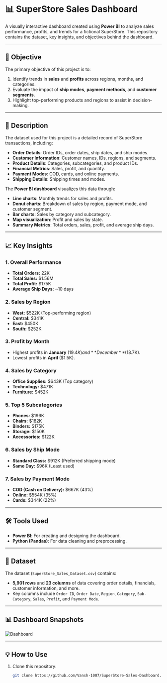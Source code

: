 # 📊 SuperStore Sales Dashboard

A visually interactive dashboard created using **Power BI** to analyze sales performance, profits, and trends for a fictional SuperStore. This repository contains the dataset, key insights, and objectives behind the dashboard.

---

## 🚀 Objective

The primary objective of this project is to:
1. Identify trends in **sales** and **profits** across regions, months, and categories.
2. Evaluate the impact of **ship modes**, **payment methods**, and **customer segments**.
3. Highlight top-performing products and regions to assist in decision-making.

---

## 📝 Description

The dataset used for this project is a detailed record of SuperStore transactions, including:
- **Order Details**: Order IDs, order dates, ship dates, and ship modes.
- **Customer Information**: Customer names, IDs, regions, and segments.
- **Product Details**: Categories, subcategories, and product IDs.
- **Financial Metrics**: Sales, profit, and quantity.
- **Payment Modes**: COD, cards, and online payments.
- **Shipping Details**: Shipping times and modes.

The **Power BI dashboard** visualizes this data through:
- **Line charts**: Monthly trends for sales and profits.
- **Donut charts**: Breakdown of sales by region, payment mode, and customer segment.
- **Bar charts**: Sales by category and subcategory.
- **Map visualization**: Profit and sales by state.
- **Summary Metrics**: Total orders, sales, profit, and average ship days.

---

## 📈 Key Insights

### 1. **Overall Performance**
- **Total Orders:** 22K
- **Total Sales:** $1.56M
- **Total Profit:** $175K
- **Average Ship Days:** ~10 days

### 2. **Sales by Region**
- **West:** $522K (Top-performing region)
- **Central:** $341K
- **East:** $450K
- **South:** $252K

### 3. **Profit by Month**
- Highest profits in **January** ($19.4K) and **December** ($18.7K).
- Lowest profits in **April** ($1.5K).

### 4. **Sales by Category**
- **Office Supplies:** $643K (Top category)
- **Technology:** $471K
- **Furniture:** $452K

### 5. **Top 5 Subcategories**
- **Phones:** $196K
- **Chairs:** $182K
- **Binders:** $175K
- **Storage:** $150K
- **Accessories:** $122K

### 6. **Sales by Ship Mode**
- **Standard Class:** $912K (Preferred shipping mode)
- **Same Day:** $96K (Least used)

### 7. **Sales by Payment Mode**
- **COD (Cash on Delivery):** $667K (43%)
- **Online:** $554K (35%)
- **Cards:** $344K (22%)

---

## 🛠 Tools Used

- **Power BI**: For creating and designing the dashboard.
- **Python (Pandas)**: For data cleaning and preprocessing.

---

## 📂 Dataset

The dataset (`SuperStore_Sales_Dataset.csv`) contains:
- **5,901 rows** and **23 columns** of data covering order details, financials, customer information, and more.
- Key columns include `Order ID`, `Order Date`, `Region`, `Category`, `Sub-Category`, `Sales`, `Profit`, and `Payment Mode`.

---

## 📊 Dashboard Snapshots

![Dashboard](path/to/dashboard/image.png)

---

## 💡 How to Use

1. Clone this repository:
   ```bash
   git clone https://github.com/Vansh-1007/SuperStore-Sales-Dashboard.git
